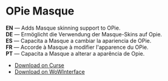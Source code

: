 OPie Masque
==============

**EN** — Adds Masque skinning support to OPie.  
**DE** — Ermöglicht die Verwendung der Masque-Skins auf Opie.  
**ES** — Capacita a Masque a cambiar la apariencia de OPie.  
**FR** — Accorde à Masque à modifier l'apparence du OPie.  
**PT** — Capacita a Masque a alterar a aparência de Opie.

* [Download on Curse](http://mods.curse.com/addons/wow/opie-masque/)
* [Download on WoWInterface](https://www.wowinterface.com/downloads/info22226-OPieMasque.html)

